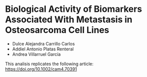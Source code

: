 # Biological Activity of Biomarkers Associated With Metastasis in Osteosarcoma Cell Lines
- Dulce Alejandra Carrillo Carlos
- Addiel Antonio Platas Renteral
- Andrea Villarruel García

This analisis replicates the following article:  https://doi.org/10.1002/cam4.70391
